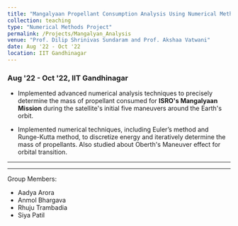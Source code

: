 ```yaml
---
title: "Mangalyaan Propellant Consumption Analysis Using Numerical Methods"
collection: teaching
type: "Numerical Methods Project"
permalink: /Projects/Mangalyan_Analysis
venue: "Prof. Dilip Shrinivas Sundaram and Prof. Akshaa Vatwani"
date: Aug '22 - Oct '22
location: IIT Gandhinagar
---
```




### Aug '22 - Oct '22, IIT Gandhinagar

* Implemented advanced numerical analysis techniques to precisely determine the mass of propellant consumed for **ISRO's Mangalyaan Mission** during the satellite's initial five maneuvers around the Earth's orbit.

* Implemented numerical techniques, including Euler’s method and Runge-Kutta method, to discretize energy and iteratively determine the mass of propellants. Also studied about Oberth's Maneuver effect for orbital transition.

<hr>
<hr>

Group Members: 
- Aadya Arora
- Anmol Bhargava
- Rhuju Trambadia
- Siya Patil

<!--Heading 1
======

Heading 2
======

Heading 3
======
-->
